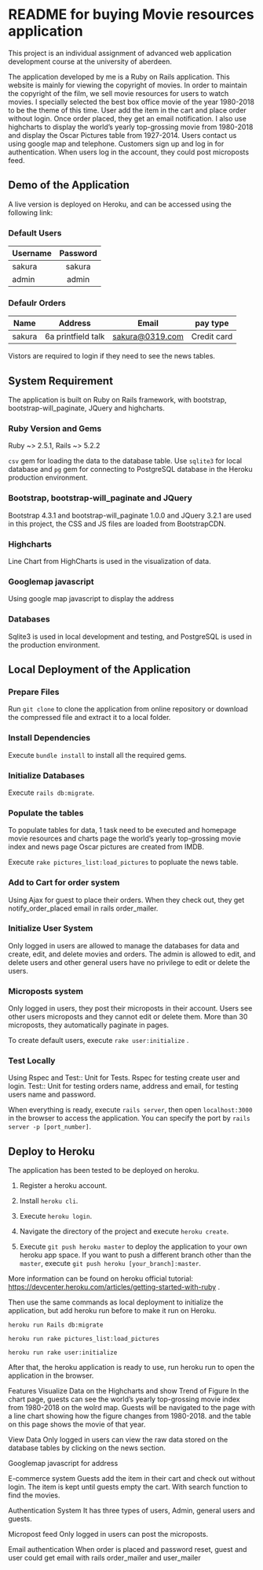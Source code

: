 # README for buying Movie resources application

This project is an individual assignment of advanced web application development course at the university of aberdeen.

The application developed by me is a Ruby on Rails application. This website is mainly for viewing the copyright of movies. In order to maintain the copyright of the film, we sell movie resources for users to watch movies. I specially selected the best box office movie of the year 1980-2018 to be the theme of this time. User add the item in the cart and place order without login. Once order placed, they get an email notification. I also use highcharts to display the world’s yearly top-grossing movie from 1980-2018 and display the Oscar Pictures table from 1927-2014. Users contact us using google map and telephone. Customers sign up and log in for authentication. When users log in the account, they could post microposts feed.  

## Demo of the Application
A live version is deployed on Heroku, and can be accessed using the following link:



### Default Users
| Username      | Password       |     
| --------------|:--------------:| 
| sakura        | sakura         |   
| admin         | admin          |  

### Defaulr Orders
| Name      | Address      |  Email   | pay type   |
| --------------|:--------------:| :--------------:|:--------------:|
|sakura	        |6a printfield talk	|sakura@0319.com   |	Credit card	  |

Vistors are required to login if they need to see the news tables.

## System Requirement
The application is built on Ruby on Rails framework, with bootstrap, bootstrap-will_paginate, JQuery and highcharts. 

### Ruby Version and Gems
Ruby ~> 2.5.1, Rails ~> 5.2.2

``csv`` gem for loading the data to the database table. Use ``sqlite3`` for local database and ``pg`` gem for connecting to PostgreSQL database in the Heroku production environment.

### Bootstrap, bootstrap-will_paginate and JQuery
Bootstrap 4.3.1 and bootstrap-will_paginate 1.0.0 and JQuery 3.2.1 are used in this project, the CSS and JS files are loaded from BootstrapCDN.

### Highcharts
Line Chart from HighCharts is used in the visualization of data.

### Googlemap javascript
Using google map javascript to display the address

### Databases
Sqlite3 is used in local development and testing, and PostgreSQL is used in the production environment.

## Local Deployment of the Application

### Prepare Files
Run ``git clone`` to clone the application from online repository or download the compressed file and extract it to a local folder.

### Install Dependencies
Execute ``bundle install`` to install all the required gems.

### Initialize Databases
Execute ``rails db:migrate``.

### Populate the tables
To populate tables for data, 1 task need to be executed and homepage movie resources and charts page the world’s yearly top-grossing movie index and news page Oscar pictures are created from IMDB.

Execute  ``rake pictures_list:load_pictures`` to popluate the news table.

### Add to Cart for order system
Using Ajax for guest to place their orders. When they check out, they get notify_order_placed email in rails order_mailer.

### Initialize User System
Only logged in users are allowed to manage the databases for data and create, edit, and delete movies and orders. The admin is allowed to edit, and delete users and other general users have no privilege to edit or delete the users. 

### Microposts system
Only logged in users, they post their microposts in their account. Users see other users microposts and they cannot edit or delete them. More than 30 microposts, they automatically paginate in pages. 

To create default users, execute ``rake user:initialize`` .

### Test Locally
Using Rspec and Test:: Unit for Tests. Rspec for testing create user and login. Test:: Unit for testing orders name, address and email, for testing users name and password. 

When everything is ready, execute `rails server`, then open ``localhost:3000`` in the browser to access the application. You can specify the port by `rails server -p [port_number]`.

## Deploy to Heroku
The application has been tested to be deployed on heroku.

1. Register a heroku account.

2. Install `heroku cli`.

3. Execute `heroku login`.

4. Navigate the directory of the project and execute `heroku create`.

5. Execute `git push heroku master` to deploy the application to your own heroku app space. If you want to push a different branch other than the `master`, execute `git push heroku [your_branch]:master`.

More information can be found on heroku official tutorial: https://devcenter.heroku.com/articles/getting-started-with-ruby .

Then use the same commands as local deployment to initialize the application, but add heroku run before to make it run on Heroku.

``heroku run Rails db:migrate``

``heroku run rake pictures_list:load_pictures``

``heroku run rake user:initialize``

After that, the heroku application is ready to use, run heroku run to open the application in the browser.

Features
Visualize Data on the Highcharts and show Trend of Figure
In the chart page, guests can see the world’s yearly top-grossing movie index from 1980-2018 on the wolrd map. Guests will be navigated to the page with a line chart showing how the figure changes from 1980-2018. and 
the table on this page shows the movie of that year.

View Data
Only logged in users can view the raw data stored on the database tables by clicking on the news section.

Googlemap javascript for address

E-commerce system
Guests add the item in their cart and check out without login. The item is kept until guests empty the cart. With search function to find the movies. 

Authentication System
It has three types of users, Admin, general users and guests. 

Micropost feed
Only logged in users can post the microposts. 

Email authentication
When order is placed and password reset, guest and user could get email with rails order_mailer and user_mailer
